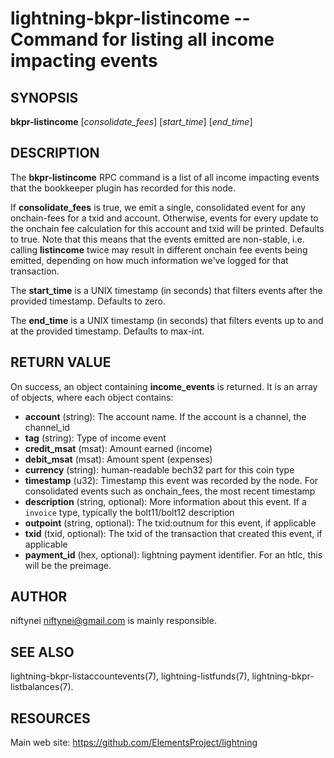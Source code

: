lightning-bkpr-listincome -- Command for listing all income impacting events
=======================================================================

SYNOPSIS
--------

**bkpr-listincome** \[*consolidate_fees*\] \[*start_time*\] \[*end_time*\]

DESCRIPTION
-----------

The **bkpr-listincome** RPC command is a list of all income impacting events that the bookkeeper plugin has recorded for this node.

If **consolidate_fees** is true, we emit a single, consolidated event for
any onchain-fees for a txid and account. Otherwise, events for every update to
the onchain fee calculation for this account and txid will be printed. Defaults to true. Note that this means that the events emitted are non-stable,
i.e. calling **listincome** twice may result in different onchain fee events
being emitted, depending on how much information we've logged for that
transaction.

The **start_time** is a UNIX timestamp (in seconds) that filters events after the provided timestamp. Defaults to zero.

The **end_time** is a UNIX timestamp (in seconds) that filters events up to and at the provided timestamp. Defaults to max-int.

RETURN VALUE
------------

[comment]: # (GENERATE-FROM-SCHEMA-START)
On success, an object containing **income_events** is returned.  It is an array of objects, where each object contains:
- **account** (string): The account name. If the account is a channel, the channel_id
- **tag** (string): Type of income event
- **credit_msat** (msat): Amount earned (income)
- **debit_msat** (msat): Amount spent (expenses)
- **currency** (string): human-readable bech32 part for this coin type
- **timestamp** (u32): Timestamp this event was recorded by the node. For consolidated events such as onchain_fees, the most recent timestamp
- **description** (string, optional): More information about this event. If a `invoice` type, typically the bolt11/bolt12 description
- **outpoint** (string, optional): The txid:outnum for this event, if applicable
- **txid** (txid, optional): The txid of the transaction that created this event, if applicable
- **payment_id** (hex, optional): lightning payment identifier. For an htlc, this will be the preimage.

[comment]: # (GENERATE-FROM-SCHEMA-END)

AUTHOR
------

niftynei <niftynei@gmail.com> is mainly responsible.

SEE ALSO
--------

lightning-bkpr-listaccountevents(7), lightning-listfunds(7),
lightning-bkpr-listbalances(7).

RESOURCES
---------

Main web site: <https://github.com/ElementsProject/lightning>

[comment]: # ( SHA256STAMP:490c47cfbe4e87da5c2fc8a2528465f56532775302ecc19d72040902da6a3816)
